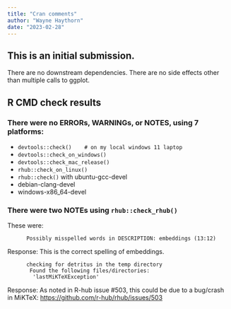 ```yaml
---
title: "Cran comments"
author: "Wayne Haythorn"
date: "2023-02-28"
---
```


## This is an initial submission. 
There are no downstream dependencies.
There are no side effects other than multiple calls to ggplot.


## R CMD check results

### There were no ERRORs, WARNINGs, or NOTES, using 7 platforms:
  - `devtools::check()    # on my local windows 11 laptop`
  - `devtools::check_on_windows()`
  - `devtools::check_mac_release()`
  - `rhub::check_on_linux()`
  - `rhub::check()` with ubuntu-gcc-devel
  -   debian-clang-devel
  -   windows-x86_64-devel
  
### There were two NOTEs using `rhub::check_rhub()`
  
  These were:

```  
      Possibly misspelled words in DESCRIPTION: embeddings (13:12)
```
     
   Response: This is the correct spelling of embeddings.
    
```
      checking for detritus in the temp directory
       Found the following files/directories:
        'lastMiKTeXException' 
```
     
  Response: As noted in R-hub issue #503, this could be due to a bug/crash in MiKTeX:
        https://github.com/r-hub/rhub/issues/503

